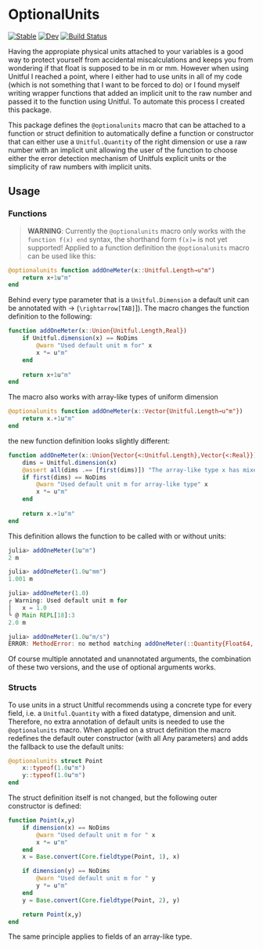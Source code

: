 # OptionalUnits

[![Stable](https://img.shields.io/badge/docs-stable-blue.svg)](https://jusack.github.io/OptionalUnits.jl/stable)
[![Dev](https://img.shields.io/badge/docs-dev-blue.svg)](https://jusack.github.io/OptionalUnits.jl/dev)
[![Build Status](https://github.com/jusack/OptionalUnits.jl/workflows/CI/badge.svg)](https://github.com/jusack/OptionalUnits.jl/actions)

Having the appropiate physical units attached to your variables is a good way to protect yourself from accidental miscalculations and keeps you from wondering if that float is supposed to be in m or mm.
However when using Unitful I reached a point, where I either had to use units in all of my code (which is not something that I want to be forced to do) or I found myself writing wrapper functions that added an implicit unit to the raw number and passed it to the function using Unitful. To automate this process I created this package.

This package defines the `@optionalunits` macro that can be attached to a function or struct definition to automatically define a function or constructor that can either use a `Unitful.Quantity` of the right dimension or use a raw number with an implicit unit allowing the user of the function to choose either the error detection mechanism of Unitfuls explicit units or the simplicity of raw numbers with implicit units.

## Usage

### Functions  
> **WARNING**: Currently the `@optionalunits` macro only works with the `function f(x) end` syntax, the shorthand form `f(x)=` is not yet supported!
Applied to a function definition the `@optionalunits` macro can be used like this:
```julia
@optionalunits function addOneMeter(x::Unitful.Length→u"m")
    return x+1u"m"
end
```
Behind every type parameter that is a `Unitful.Dimension` a default unit can be annotated with → (`\rightarrow[TAB]`]). The macro changes the function definition to the following:
```julia
function addOneMeter(x::Union{Unitful.Length,Real})
    if Unitful.dimension(x) == NoDims
        @warn "Used default unit m for" x
        x *= u"m"
    end
        
    return x+1u"m"
end
```
The macro also works with array-like types of uniform dimension
```julia
@optionalunits function addOneMeter(x::Vector{Unitful.Length→u"m"})
    return x.+1u"m"
end
```
the new function definition looks slightly different:
```julia
function addOneMeter(x::Union{Vector{<:Unitful.Length},Vector{<:Real}})
    dims = Unitful.dimension(x)
    @assert all(dims .== [first(dims)]) "The array-like type x has mixed dimensions which is not supported by @optionalunits"
    if first(dims) == NoDims
        @warn "Used default unit m for array-like type" x
        x *= u"m"
    end
        
    return x.+1u"m"
end
```

This definition allows the function to be called with or without units:
```julia
julia> addOneMeter(1u"m")
2 m

julia> addOneMeter(1.0u"mm")
1.001 m

julia> addOneMeter(1.0)
┌ Warning: Used default unit m for
│   x = 1.0
└ @ Main REPL[18]:3
2.0 m

julia> addOneMeter(1.0u"m/s")
ERROR: MethodError: no method matching addOneMeter(::Quantity{Float64, 𝐋  𝐓 ^-1, Unitful.FreeUnits{(m, s^-1), 𝐋  𝐓 ^-1, nothing}})
```
Of course multiple annotated and unannotated arguments, the combination of these two versions, and the use of optional arguments works.

### Structs
To use units in a struct Unitful recommends using a concrete type for every field, i.e. a `Unitful.Quantity` with a fixed datatype, dimension and unit. Therefore, no extra annotation of default units is needed to use the `@optionalunits` macro. When applied on a struct definition the macro redefines the default outer constructor (with all Any parameters) and adds the fallback to use the default units:
```julia
@optionalunits struct Point
    x::typeof(1.0u"m")
    y::typeof(1.0u"m")
end
```
The struct definition itself is not changed, but the following outer constructor is defined:
```julia
function Point(x,y)
    if dimension(x) == NoDims
        @warn "Used default unit m for " x
        x *= u"m"
    end
    x = Base.convert(Core.fieldtype(Point, 1), x)

    if dimension(y) == NoDims
        @warn "Used default unit m for " y
        y *= u"m"
    end
    y = Base.convert(Core.fieldtype(Point, 2), y)

    return Point(x,y)
end
```
The same principle applies to fields of an array-like type.
